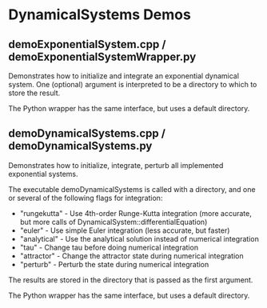 # DynamicalSystems Demos

## demoExponentialSystem.cpp / demoExponentialSystemWrapper.py  

Demonstrates how to initialize and integrate an exponential dynamical system. One (optional) argument is interpreted to be a directory to which to store the result. 

The Python wrapper has the same interface, but uses a default directory.

## demoDynamicalSystems.cpp / demoDynamicalSystems.py  

Demonstrates how to initialize, integrate, perturb all implemented exponential systems.

The executable demoDynamicalSystems is called with a directory, and one or several of the following flags for integration: 

- "rungekutta" - Use 4th-order Runge-Kutta integration (more accurate, but more calls of DynamicalSystem::differentialEquation)
- "euler"      - Use simple Euler integration (less accurate, but faster)
- "analytical" - Use the analytical solution instead of numerical integration
- "tau"        - Change tau before doing numerical integration
- "attractor"  - Change the attractor state during numerical integration
- "perturb"    - Perturb the state during numerical integration

The results are stored in the directory that is passed as the first argument.

The Python wrapper has the same interface, but uses a default directory.
